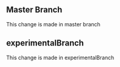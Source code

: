 ## Master Branch	
This change is made in master branch

## experimentalBranch
This change is made in experimentalBranch
